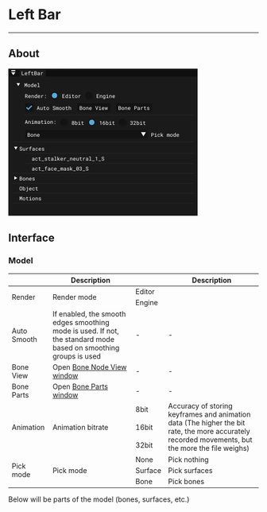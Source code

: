 # Left Bar

___

## About

![alt text](./assets/images/left-bar.png)

## Interface

### Model

<table><thead>
  <tr>
    <th></th>
    <th>Description</th>
    <th></th>
    <th>Description</th>
  </tr></thead>
<tbody>
  <tr>
    <td rowspan="2">Render</td>
    <td rowspan="2">Render mode</td>
    <td>Editor</td>
    <td></td>
  </tr>
  <tr>
    <td>Engine</td>
    <td></td>
  </tr>
  <tr>
    <td>Auto Smooth</td>
    <td>If enabled, the smooth edges smoothing mode is used. If not, the standard mode based on smoothing groups is used</td>
    <td>-</td>
    <td>-</td>
  </tr>
  <tr>
    <td>Bone View</td>
    <td>Open <a href="../bones-node-view.md">Bone Node View window</a></td>
    <td>-</td>
    <td>-</td>
  </tr>
  <tr>
    <td>Bone Parts</td>
    <td>Open <a href="../bone-parts.md">Bone Parts window</a></td>
    <td>-</td>
    <td>-</td>
  </tr>
  <tr>
    <td rowspan="3">Animation</td>
    <td rowspan="3">Animation bitrate</td>
    <td>8bit</td>
    <td rowspan="3">Accuracy of storing keyframes and animation data (The higher the bit rate, the more accurately recorded movements, but the more the file weighs)</td>
  </tr>
  <tr>
    <td>16bit</td>
  </tr>
  <tr>
    <td>32bit</td>
  </tr>
  <tr>
    <td rowspan="3">Pick mode</td>
    <td rowspan="3">Pick mode</td>
    <td>None</td>
    <td>Pick nothing</td>
  </tr>
  <tr>
    <td>Surface</td>
    <td>Pick surfaces</td>
  </tr>
  <tr>
    <td>Bone</td>
    <td>Pick bones</td>
  </tr>
</tbody></table>

Below will be parts of the model (bones, surfaces, etc.)
